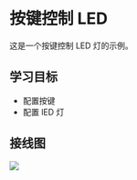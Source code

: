 # 按键控制 LED

这是一个按键控制 LED 灯的示例。

## 学习目标

- 配置按键
- 配置 lED 灯

## 接线图

![](../../images/3-4%20按键控制LED.jpg)
